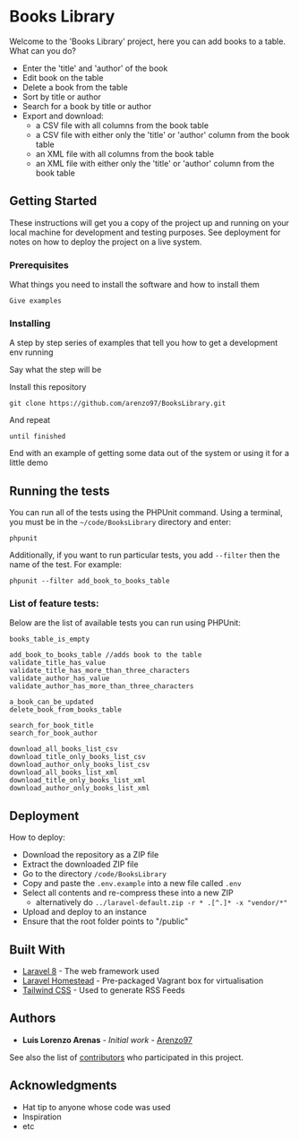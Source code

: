 # Books Library

Welcome to the 'Books Library' project, here you can add books to a table. What can you do?
- Enter the 'title' and 'author' of the book
- Edit book on the table
- Delete a book from the table
- Sort by title or author
- Search for a book by title or author
- Export and download:
  - a CSV file with all columns from the book table
  - a CSV file with either only the 'title' or 'author' column from the book table
  - an XML file with all columns from the book table
  - an XML file with either only the 'title' or 'author' column from the book table

## Getting Started

These instructions will get you a copy of the project up and running on your local machine for development and testing purposes. See deployment for notes on how to deploy the project on a live system.

### Prerequisites

What things you need to install the software and how to install them

```
Give examples
```

### Installing

A step by step series of examples that tell you how to get a development env running

Say what the step will be

Install this repository

```
git clone https://github.com/arenzo97/BooksLibrary.git
```

And repeat

```
until finished
```

End with an example of getting some data out of the system or using it for a little demo

## Running the tests

You can run all of the tests using the PHPUnit command. Using a terminal, you must be in the `~/code/BooksLibrary` directory and enter:
```
phpunit
```
Additionally, if you want to run particular tests, you add `--filter` then the name of the test. For example:
```
phpunit --filter add_book_to_books_table
```
### List of feature tests:

Below are the list of available tests you can run using PHPUnit:

```
books_table_is_empty

add_book_to_books_table //adds book to the table
validate_title_has_value
validate_title_has_more_than_three_characters
validate_author_has_value
validate_author_has_more_than_three_characters

a_book_can_be_updated
delete_book_from_books_table

search_for_book_title
search_for_book_author

download_all_books_list_csv
download_title_only_books_list_csv
download_author_only_books_list_csv
download_all_books_list_xml
download_title_only_books_list_xml
download_author_only_books_list_xml
```

## Deployment
How to deploy:

* Download the repository as a ZIP file
* Extract the downloaded ZIP file
* Go to the directory `/code/BooksLibrary`
* Copy and paste the `.env.example` into a new file called `.env`
* Select all contents and re-compress these into a new ZIP
  * alternatively do `../laravel-default.zip -r * .[^.]* -x "vendor/*"`
* Upload and deploy to an instance
* Ensure that the root folder points to "/public"

## Built With

* [Laravel 8](https://laravel.com/docs/8.x) - The web framework used
* [Laravel Homestead](https://laravel.com/docs/8.x/homestead) - Pre-packaged Vagrant box for virtualisation
* [Tailwind CSS](https://tailwindcss.com/docs/theme) - Used to generate RSS Feeds


## Authors

* **Luis Lorenzo Arenas** - *Initial work* - [Arenzo97](https://arenzo97.github.io/)

See also the list of [contributors](https://github.com/your/project/contributors) who participated in this project.


## Acknowledgments

* Hat tip to anyone whose code was used
* Inspiration
* etc
